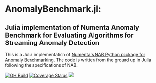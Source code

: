 # AnomalyBenchmark.jl:

## Julia implementation of Numenta Anomaly Benchmark for Evaluating Algorithms for Streaming Anomaly Detection

This is a Julia implementation of [Numenta's NAB Python package for Anomaly Benchmarking](https://github.com/numenta/NAB). The code is written from the ground up in Julia following the specifications of NAB.

[![GH Build](https://github.com/akamai/AnomalyBenchmark.jl/workflows/CI/badge.svg)](https://github.com/akamai/AnomalyBenchmark.jl/actions/workflows/CI.yml?query=branch%3Amain) [![Coverage Status](https://coveralls.io/repos/github/akamai/AnomalyBenchmark.jl/badge.svg?branch=main)](https://coveralls.io/github/akamai/AnomalyBenchmark.jl?branch=main) [![](https://img.shields.io/badge/docs-dev-blue.svg)](https://akamai.github.io/AnomalyBenchmark.jl/)

